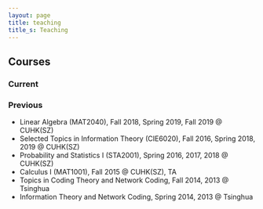 ```yaml
---
layout: page
title: teaching
title_s: Teaching
---
```


## Courses

### Current

### Previous
- Linear Algebra (MAT2040), Fall 2018, Spring 2019, Fall 2019 @ CUHK(SZ)
- Selected Topics in Information Theory (CIE6020), Fall 2016, Spring 2018, 2019 @ CUHK(SZ)
- Probability and Statistics I (STA2001), Spring 2016, 2017, 2018 @ CUHK(SZ)
- Calculus I (MAT1001), Fall 2015 @ CUHK(SZ), TA
- Topics in Coding Theory and Network Coding, Fall 2014, 2013 @ Tsinghua
- Information Theory and Network Coding, Spring 2014, 2013 @ Tsinghua

<!-- ## Students

### Current

### Previous -->
